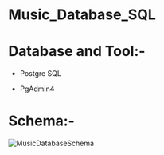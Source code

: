 # Music_Database_SQL

# Database and Tool:-

* Postgre SQL

* PgAdmin4

# Schema:-
![MusicDatabaseSchema](https://github.com/SumeetTompe070/Music_Database_SQL/assets/140255237/c8cff63f-09e4-4e5f-bc4a-1c641c0c53cc)

